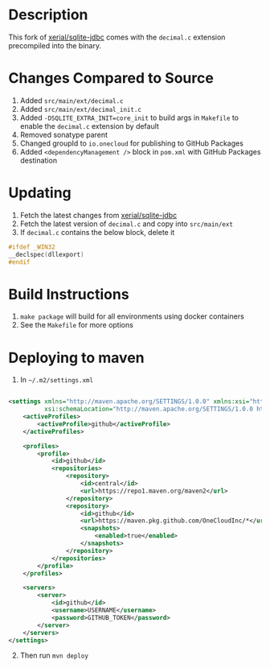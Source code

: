 # Description

This fork of [xerial/sqlite-jdbc](https://github.com/xerial/sqlite-jdbc) comes with the `decimal.c` extension
precompiled into the binary.

# Changes Compared to Source

1. Added `src/main/ext/decimal.c`
1. Added `src/main/ext/decimal_init.c`
1. Added `-DSQLITE_EXTRA_INIT=core_init` to build args in `Makefile` to enable the `decimal.c` extension by default
1. Removed sonatype parent
1. Changed groupId to `io.onecloud` for publishing to GitHub Packages
1. Added `<dependencyManagement />` block in `pom.xml` with GitHub Packages destination

# Updating

1. Fetch the latest changes from [xerial/sqlite-jdbc](https://github.com/xerial/sqlite-jdbc)
1. Fetch the latest version of `decimal.c` and copy into `src/main/ext`
1. If `decimal.c` contains the below block, delete it

```c
#ifdef _WIN32
__declspec(dllexport)
#endif
```

# Build Instructions

1. `make package` will build for all environments using docker containers
1. See the `Makefile` for more options

# Deploying to maven

1. In `~/.m2/settings.xml`

```xml

<settings xmlns="http://maven.apache.org/SETTINGS/1.0.0" xmlns:xsi="http://www.w3.org/2001/XMLSchema-instance"
          xsi:schemaLocation="http://maven.apache.org/SETTINGS/1.0.0 https://maven.apache.org/xsd/settings-1.0.0.xsd">
    <activeProfiles>
        <activeProfile>github</activeProfile>
    </activeProfiles>

    <profiles>
        <profile>
            <id>github</id>
            <repositories>
                <repository>
                    <id>central</id>
                    <url>https://repo1.maven.org/maven2</url>
                </repository>
                <repository>
                    <id>github</id>
                    <url>https://maven.pkg.github.com/OneCloudInc/*</url>
                    <snapshots>
                        <enabled>true</enabled>
                    </snapshots>
                </repository>
            </repositories>
        </profile>
    </profiles>

    <servers>
        <server>
            <id>github</id>
            <username>USERNAME</username>
            <password>GITHUB_TOKEN</password>
        </server>
    </servers>
</settings>
```

2. Then run `mvn deploy` 
